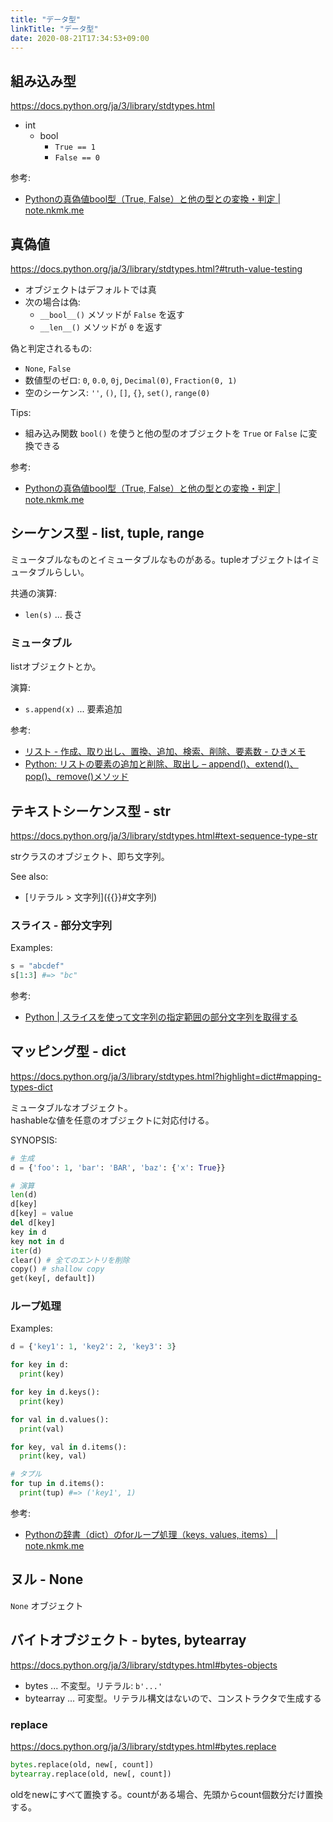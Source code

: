 ```yaml
---
title: "データ型"
linkTitle: "データ型"
date: 2020-08-21T17:34:53+09:00
---
```


## 組み込み型

https://docs.python.org/ja/3/library/stdtypes.html

- int
  - bool
    - `True == 1`
    - `False == 0`

参考:

- [Pythonの真偽値bool型（True, False）と他の型との変換・判定 | note.nkmk.me](https://note.nkmk.me/python-bool-true-false-usage/)

## 真偽値

https://docs.python.org/ja/3/library/stdtypes.html?#truth-value-testing

- オブジェクトはデフォルトでは真
- 次の場合は偽:
  - `__bool__()` メソッドが `False` を返す
  - `__len__()` メソッドが `0` を返す

偽と判定されるもの:

- `None`, `False`
- 数値型のゼロ: `0`, `0.0`, `0j`, `Decimal(0)`, `Fraction(0, 1)`
- 空のシーケンス: `''`, `()`, `[]`, `{}`, `set()`, `range(0)`

Tips:

- 組み込み関数 `bool()` を使うと他の型のオブジェクトを `True` or `False` に変換できる

参考:

- [Pythonの真偽値bool型（True, False）と他の型との変換・判定 | note.nkmk.me](https://note.nkmk.me/python-bool-true-false-usage/)

## シーケンス型 - list, tuple, range

ミュータブルなものとイミュータブルなものがある。tupleオブジェクトはイミュータブルらしい。

共通の演算:

- `len(s)` ... 長さ

### ミュータブル

listオブジェクトとか。

演算:

- `s.append(x)` ... 要素追加

参考:

- [リスト \- 作成、取り出し、置換、追加、検索、削除、要素数 \- ひきメモ](http://d.hatena.ne.jp/yumimue/20071205/1196839438)
- [Python: リストの要素の追加と削除、取出し – append\(\)、extend\(\)、pop\(\)、remove\(\)メソッド](http://www.yukun.info/blog/2008/06/python-list2.html)

## テキストシーケンス型 - str

https://docs.python.org/ja/3/library/stdtypes.html#text-sequence-type-str

strクラスのオブジェクト、即ち文字列。

See also:

- [リテラル > 文字列]({{<ref _index.md>}}#文字列)

### スライス - 部分文字列

Examples:

```Python
s = "abcdef"
s[1:3] #=> "bc"
```

参考:

- [Python | スライスを使って文字列の指定範囲の部分文字列を取得する](https://www.javadrive.jp/python/string/index11.html)

## マッピング型 - dict

https://docs.python.org/ja/3/library/stdtypes.html?highlight=dict#mapping-types-dict

ミュータブルなオブジェクト。  
hashableな値を任意のオブジェクトに対応付ける。

SYNOPSIS:

```Python
# 生成
d = {'foo': 1, 'bar': 'BAR', 'baz': {'x': True}}

# 演算
len(d)
d[key]
d[key] = value
del d[key]
key in d
key not in d
iter(d)
clear() # 全てのエントリを削除
copy() # shallow copy
get(key[, default])
```

### ループ処理

Examples:

```Python
d = {'key1': 1, 'key2': 2, 'key3': 3}

for key in d:
  print(key)

for key in d.keys():
  print(key)

for val in d.values():
  print(val)

for key, val in d.items():
  print(key, val)

# タプル
for tup in d.items():
  print(tup) #=> ('key1', 1)
```

参考:

- [Pythonの辞書（dict）のforループ処理（keys, values, items） | note.nkmk.me](https://note.nkmk.me/python-dict-keys-values-items/)

## ヌル - None

`None` オブジェクト

## バイトオブジェクト - bytes, bytearray

https://docs.python.org/ja/3/library/stdtypes.html#bytes-objects

- bytes ... 不変型。リテラル: `b'...'`
- bytearray ... 可変型。リテラル構文はないので、コンストラクタで生成する

### replace

https://docs.python.org/ja/3/library/stdtypes.html#bytes.replace

```Python
bytes.replace(old, new[, count])
bytearray.replace(old, new[, count])
```

oldをnewにすべて置換する。countがある場合、先頭からcount個数分だけ置換する。
